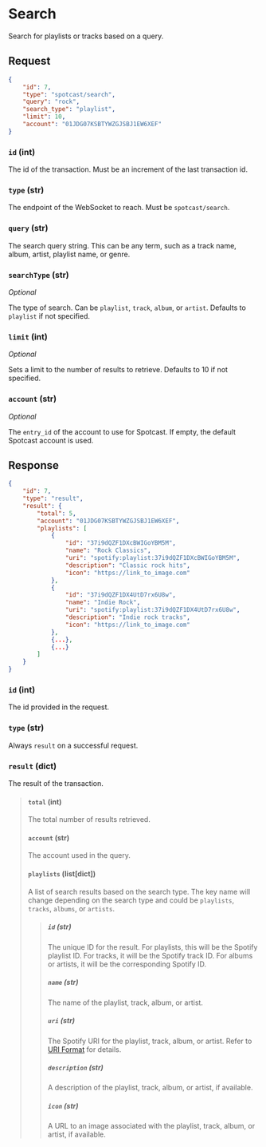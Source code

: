 # Search

Search for playlists or tracks based on a query.

## Request

```json
{
    "id": 7,
    "type": "spotcast/search",
    "query": "rock",
    "search_type": "playlist",
    "limit": 10,
    "account": "01JDG07KSBTYWZGJSBJ1EW6XEF"
}
```
### `id` (int)

The id of the transaction. Must be an increment of the last transaction id.

### `type` (str)

The endpoint of the WebSocket to reach. Must be `spotcast/search`.

### `query` (str)

The search query string. This can be any term, such as a track name, album, artist, playlist name, or genre.

### `searchType` (str)

*Optional*

The type of search. Can be `playlist`, `track`, `album`, or `artist`. Defaults to `playlist` if not specified.

### `limit` (int)

*Optional*

Sets a limit to the number of results to retrieve. Defaults to 10 if not specified.

### `account` (str)

*Optional*

The `entry_id` of the account to use for Spotcast. If empty, the default Spotcast account is used.

## Response
```json
{
    "id": 7,
    "type": "result",
    "result": {
        "total": 5,
        "account": "01JDG07KSBTYWZGJSBJ1EW6XEF",
        "playlists": [
            {
                "id": "37i9dQZF1DXcBWIGoYBM5M",
                "name": "Rock Classics",
                "uri": "spotify:playlist:37i9dQZF1DXcBWIGoYBM5M",
                "description": "Classic rock hits",
                "icon": "https://link_to_image.com"
            },
            {
                "id": "37i9dQZF1DX4UtD7rx6U8w",
                "name": "Indie Rock",
                "uri": "spotify:playlist:37i9dQZF1DX4UtD7rx6U8w",
                "description": "Indie rock tracks",
                "icon": "https://link_to_image.com"
            },
            {...},
            {...}
        ]
    }
}
```
### `id` (int)

The id provided in the request.

### `type` (str)

Always `result` on a successful request.

### `result` (dict)

The result of the transaction.

> #### `total` (int)
> 
> The total number of results retrieved.
> 
> #### `account` (str)
> 
> The account used in the query.
> 
> #### `playlists` (list[dict])
> 
> A list of search results based on the search type. The key name will change depending on the search type and could be `playlists`, `tracks`, `albums`, or `artists`.
> 
> > ##### `id` (str)
> > 
> > The unique ID for the result. For playlists, this will be the Spotify playlist ID. For tracks, it will be the Spotify track ID. For albums or artists, it will be the corresponding Spotify ID.
> > 
> > ##### `name` (str)
> > 
> > The name of the playlist, track, album, or artist.
> > 
> > ##### `uri` (str)
> > 
> > The Spotify URI for the playlist, track, album, or artist. Refer to [URI Format](https://developer.spotify.com/documentation/web-api/concepts/spotify-uris-ids) for details.
> > 
> > ##### `description` (str)
> > 
> > A description of the playlist, track, album, or artist, if available.
> > 
> > ##### `icon` (str)
> > 
> > A URL to an image associated with the playlist, track, album, or artist, if available.

